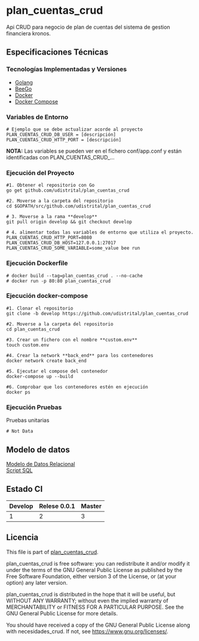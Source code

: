 # plan_cuentas_crud

Api CRUD para negocio de plan de cuentas del sistema de gestion financiera kronos.

## Especificaciones Técnicas

### Tecnologías Implementadas y Versiones
* [Golang](https://github.com/udistrital/introduccion_oas/blob/master/instalacion_de_herramientas/golang.md)
* [BeeGo](https://github.com/udistrital/introduccion_oas/blob/master/instalacion_de_herramientas/beego.md)
* [Docker](https://docs.docker.com/engine/install/ubuntu/)
* [Docker Compose](https://docs.docker.com/compose/)

### Variables de Entorno
```shell
# Ejemplo que se debe actualizar acorde al proyecto
PLAN_CUENTAS_CRUD_DB_USER = [descripción]
PLAN_CUENTAS_CRUD_HTTP_PORT = [descripción]
```
**NOTA:** Las variables se pueden ver en el fichero conf/app.conf y están identificadas con PLAN_CUENTAS_CRUD_...

### Ejecución del Proyecto
```shell
#1. Obtener el repositorio con Go
go get github.com/udistrital/plan_cuentas_crud

#2. Moverse a la carpeta del repositorio
cd $GOPATH/src/github.com/udistrital/plan_cuentas_crud

# 3. Moverse a la rama **develop**
git pull origin develop && git checkout develop

# 4. alimentar todas las variables de entorno que utiliza el proyecto.
PLAN_CUENTAS_CRUD_HTTP_PORT=8080 PLAN_CUENTAS_CRUD_DB_HOST=127.0.0.1:27017 PLAN_CUENTAS_CRUD_SOME_VARIABLE=some_value bee run
```

### Ejecución Dockerfile
```shell
# docker build --tag=plan_cuentas_crud . --no-cache
# docker run -p 80:80 plan_cuentas_crud
```

### Ejecución docker-compose
```shell
#1. Clonar el repositorio
git clone -b develop https://github.com/udistrital/plan_cuentas_crud

#2. Moverse a la carpeta del repositorio
cd plan_cuentas_crud

#3. Crear un fichero con el nombre **custom.env**
touch custom.env

#4. Crear la network **back_end** para los contenedores
docker network create back_end

#5. Ejecutar el compose del contenedor
docker-compose up --build

#6. Comprobar que los contenedores estén en ejecución
docker ps
```
### Ejecución Pruebas

Pruebas unitarias
```shell
# Not Data
```

## Modelo de datos
[Modelo de Datos Relacional](modelobd.png)  
[Script SQL](https://drive.google.com/file/d/10c-NiUE-869AT5GYyGMmFyMn3eOcGLU5/view?usp=sharing)


## Estado CI
| Develop | Relese 0.0.1 | Master |
| -- | -- | -- |
|1 |2 |3 |

## Licencia
This file is part of [plan_cuentas_crud](LICENSE).

plan_cuentas_crud is free software: you can redistribute it and/or modify it under the terms of the GNU General Public License as published by the Free Software Foundation, either version 3 of the License, or (at your option) any later version.

plan_cuentas_crud is distributed in the hope that it will be useful, but WITHOUT ANY WARRANTY; without even the implied warranty of MERCHANTABILITY or FITNESS FOR A PARTICULAR PURPOSE. See the GNU General Public License for more details.

You should have received a copy of the GNU General Public License along with necesidades_crud. If not, see https://www.gnu.org/licenses/.
